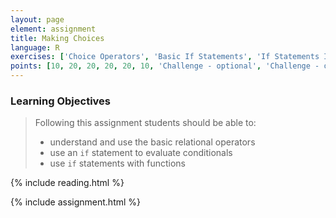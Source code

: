 ```yaml
---
layout: page
element: assignment
title: Making Choices
language: R
exercises: ['Choice Operators', 'Basic If Statements', 'If Statements In Functions', 'DNA or RNA', 'Size Estimates by Name', 'Check That Your Code Runs', 'Load or Download File', 'Unit Conversion Challenge']
points: [10, 20, 20, 20, 20, 10, 'Challenge - optional', 'Challenge - optional']
---
```


### Learning Objectives

> Following this assignment students should be able to:
>
> - understand and use the basic relational operators
> - use an `if` statement to evaluate conditionals
> - use `if` statements with functions

{% include reading.html %}

{% include assignment.html %}
